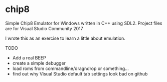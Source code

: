 # chip8
Simple Chip8 Emulator for Windows written in C++ using SDL2.
Project files are for Visual Studio Community 2017

I wrote this as an exercise to learn a little about emulation. 

TODO
* Add a real BEEP
* create a simple debugger
* load roms from commandline/dragndrop or something...
* find out why Visual Studio default tab settings look bad on github
